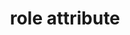 ---
title: "role attribute"
description: "This is the description of the `role` attribute."
category: html
keywords: accessibility
last_test_date: "2019-06-15"
test_url: "/tests/html-role.html"
test_results_url: "https://app.emailonacid.com/app/acidtest/uz6yTbAfykA362dvPZZKX81wEhGuUm4uJekIk2NKacALI/list"
stats: {
    apple-mail: {
        macos: {
            "10.3":"y"
        },
        ios: {
            "10.3":"y",
            "12.2":"y"
        }
    },
    gmail: {
        desktop-webmail: {
            "2019-06":"y"
        },
        ios: {
            "2019-02":"y"
        },
        android: {
            "2020-01":"y"
        }
    },
    orange: {
        desktop-webmail: {
            "2019-06":"y"
        },
        ios: {
            "2019-08":"y"
        },
        android: {
            "2020-01":"y"
        }
    },
    outlook: {
        windows: {
            "2003":"y #1",
            "2007":"y #1",
            "2010":"y #1",
            "2013":"y #1",
            "2016":"y #1",
            "2019":"y #1"
        },
        windows-10-mail: {
            "2020-01":"n"
        },
        macos: {
            "2019":"y"
        },
        outlook-com: {
            "2019-06":"y"
        },
        ios: {
            "2020-01":"y"
        },
        android: {
            "2020-01":"y"
        }
    },
    samsung-email: {
        android: {
            "6.0":"y"
        }
    },
    sfr: {
        desktop-webmail: {
            "2019-06":"y"
        },
        ios: {
            "2020-01":"y"
        },
        android: {
            "2020-01":"y"
        }
    },
    thunderbird: {
        macos: {
            "60.3":"y"
        }
    },
    yahoo: {
        desktop-webmail: {
            "2019-06":"n"
        },
        ios: {
            "2019-02":"n"
        },
        android: {
            "2019-02":"n"
        }
    },
    aol: {
        desktop-webmail: {
            "2019-02": "n"
        },
        ios: {
            "2019-02": "n"
        },
        android: {
            "2019-02": "n"
        }
    },
    samsung-email: {
        android: {
            "5.0.10.2": "y"
        }
    }
}
notes: ""
notes_by_num: {
    "1": "Not live tested, only looked at processed code on Litmus."
}
---